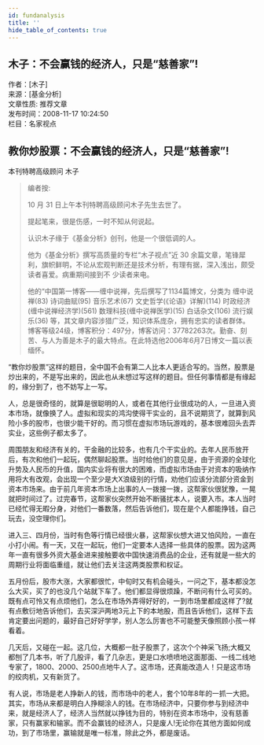 ```yaml
---
id: fundanalysis
title: ''
hide_table_of_contents: true
---
```


## 木子：不会赢钱的经济人，只是“慈善家”!

作者：[木子] <br/>
来源：[基金分析] <br/>
文章性质: 推荐文章 <br/>
发布时间：2008-11-17 10:24:50 <br/>
栏目：名家视点

## 教你炒股票：不会赢钱的经济人，只是“慈善家”!
本刊特聘高级顾问 木子


> 编者按:
> 
> 10 月 31 日上午本刊特聘高级顾问木子先生去世了。
> 
> 提起笔来，很是伤感，一时不知从何说起。 
> 
> 认识木子缘于《基金分析》创刊，他是一个很低调的人。
> 
> 他为《基金分析》撰写高质量的专栏“木子视点”近 30 余篇文章，笔锋犀利，旗帜鲜明，不论从宏观判断还是技术分析，有理有据，深入浅出，颇受读者喜爱。病重期间接到不 少读者来电。
> 
> 他的“中国第一博客——缠中说禅，先后撰写了1134篇博文，分类为 缠中说禅(83) 诗词曲赋(95) 音乐艺术(67) 文史哲学(《论语》详解)(114) 时政经济(缠中说禅经济学)(561) 数理科技(缠中说禅医学)(15) 白话杂文(106) 流行娱乐(36) 等，其文章内容涉猎广泛，知识体系庞杂，拥有忠实的读者群体。博客等级24级，博客积分：497分，博客访问：37782263次。勤奋、刻苦、与人为善是木子的最大特点。在此特选他2006年6月7日博文一篇以表缅怀。


“教你炒股票”这样的题目，全中国不会有第二人比本人更适合写的。当然，股票是炒出来的，不是写出来的，因此也从未想过写这样的题目。但任何事情都是有缘起的，缘分到了，也不妨写上一写。

人，总是很奇怪的，就算是很聪明的人，或者在其他行业很成功的人，一旦进入资本市场，就像换了人。虚拟和现实的鸿沟使得干实业的，且不说期货了，就算到风险小多的股市，也很少能干好的。而习惯在虚拟市场玩游戏的，基本很难回头去弄实业，这些例子都太多了。

周围朋友和经济有关的，干金融的比较多，也有几个干实业的。去年人民币放开后，有次和他们一起玩，偶然聊起股票。当时给他们的意见是，由于资源的全球化升势及人民币的升值，国内实业将有很大的困难，而虚拟市场由于对资本的吸纳作用将大有改观，会出现一个至少是大X浪级别的行情，劝他们应该分流部分资金到资本市场来。由于前几年资本市场上出事的人一拨接一拨，这帮家伙很犹豫，一晃就把时间过了。过完春节，这帮家伙突然开始不断骚扰本人，说要入市。本人当时已经忙得无暇分身，对他们一番数落，然后告诉他们，现在是个人都能挣钱，自己玩去，没空理你们。

进入三、四月份，当时有色等行情已经很火暴，这帮家伙想大进又怕风险，一直在小打小闹。有一天，又在一起玩，他们一定要本人选择一些具体的股票。因为这两年一直有很多外资大基金进来接触要收中国快速消费品的企业，还有就是一些大的周期行业将面临重组，就让他们去关注这两类股票和权证。

五月份后，股市大涨，大家都很忙，中旬时又有机会碰头，一问之下，基本都没怎么大买，买了的也没几个站就下车了。他们都显得很烦躁，不断问有什么可买的。既有点可怜又有点烦他们，怎么在市场外弄得好好的，一到市场里都成这样了?就有点敷衍地告诉他们，去买深沪两地3元上下的本地股，而且告诉他们，这样下去肯定要出问题的，最好自己好好学学，别人怎么厉害也不可能整天像照顾小孩一样看着。

几天后，又碰在一起。这几位，大概都一肚子股票了，这次个个神采飞扬;大概又都刨了几本书，听了几股评，看了几杂志，更是口水喷喷地这面那面、一线二线地专家了，1800、2000、2500点地牛人了。这市场，还真能改造人！只是这市场的绞肉机，又有新货了。

有人说，市场是老人挣新人的钱，而市场中的老人，套个10年8年的一抓一大把。其实，市场从来都是明白人挣糊涂人的钱。在市场经济中，只要你参与到经济中来，就是经济人了，经济人当然就以挣钱为目的，特别在资本市场中，没有慈善家，只有赢家和输家。而不会赢钱的经济人，只是废人!无论你在其他方面如何成功，到了市场里，赢输就是唯一标准，除此之外，都是废话。